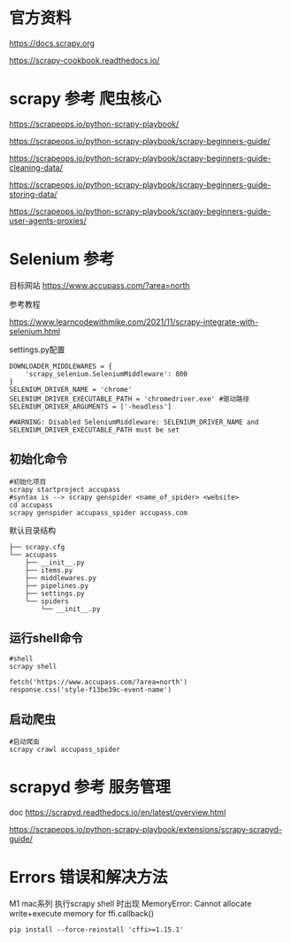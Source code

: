 # 官方资料

https://docs.scrapy.org

https://scrapy-cookbook.readthedocs.io/


# scrapy 参考 爬虫核心
https://scrapeops.io/python-scrapy-playbook/

https://scrapeops.io/python-scrapy-playbook/scrapy-beginners-guide/

https://scrapeops.io/python-scrapy-playbook/scrapy-beginners-guide-cleaning-data/

https://scrapeops.io/python-scrapy-playbook/scrapy-beginners-guide-storing-data/

https://scrapeops.io/python-scrapy-playbook/scrapy-beginners-guide-user-agents-proxies/


# Selenium 参考

目标网站
https://www.accupass.com/?area=north

参考教程

https://www.learncodewithmike.com/2021/11/scrapy-integrate-with-selenium.html



settings.py配置

```
DOWNLOADER_MIDDLEWARES = {
    'scrapy_selenium.SeleniumMiddleware': 800
}
SELENIUM_DRIVER_NAME = 'chrome'
SELENIUM_DRIVER_EXECUTABLE_PATH = 'chromedriver.exe' #驱动路径
SELENIUM_DRIVER_ARGUMENTS = ['-headless']

#WARNING: Disabled SeleniumMiddleware: SELENIUM_DRIVER_NAME and SELENIUM_DRIVER_EXECUTABLE_PATH must be set
```



## 初始化命令

```
#初始化项目
scrapy startproject accupass
#syntax is --> scrapy genspider <name_of_spider> <website>
cd accupass
scrapy genspider accupass_spider accupass.com
```

默认目录结构

```
├── scrapy.cfg
└── accupass
    ├── __init__.py
    ├── items.py
    ├── middlewares.py
    ├── pipelines.py
    ├── settings.py
    └── spiders
        └── __init__.py
```



## 运行shell命令
```
#shell
scrapy shell

fetch('https://www.accupass.com/?area=north')
response.css('style-f13be39c-event-name')
```

## 启动爬虫

```
#启动爬虫
scrapy crawl accupass_spider
```



# scrapyd 参考 服务管理

doc
https://scrapyd.readthedocs.io/en/latest/overview.html

https://scrapeops.io/python-scrapy-playbook/extensions/scrapy-scrapyd-guide/



# Errors 错误和解决方法

M1 mac系列 执行scrapy shell 时出现  MemoryError: Cannot allocate write+execute memory for ffi.callback() 

```
pip install --force-reinstall 'cffi>=1.15.1'
```